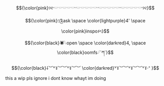 
$${\color{pink}୨୧𓎢𓎠𓎟𓎠𓎡𓎢𓎠𓎟𓎠𓎡𓎢𓎠𓎟𓎠𓎡𓎢𓎠𓎟𓎠𓎡୨୧}$$





$${\color{pink}؛༊ask \space \color{lightpurple}4' \space \color{pink}inspo۶ৎ}$$






$${\color{black}🕷𓆩open \space \color{darkred}4, \space \color{black}oomfs𓆪´ཀ`}$$






$${\color{black}⸸︶꒷꒦︶︶꒷꒦︶︶ \color{darkred}꒷꒦︶︶꒷꒦︶︶꒷꒦‧⁺ }$$

this a wip pls ignore i dont know whayt im doing
